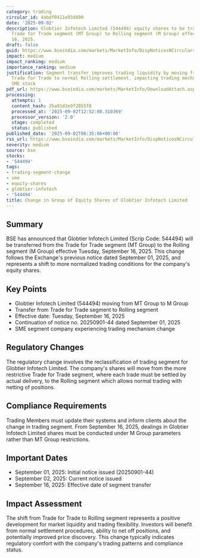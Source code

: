 ```yaml
---
category: trading
circular_id: 4abdf0411e93d890
date: '2025-09-02'
description: Globtier Infotech Limited (544494) equity shares to be transferred from
  Trade for Trade segment (MT Group) to Rolling segment (M Group) effective September
  16, 2025.
draft: false
guid: https://www.bseindia.com/markets/MarketInfo/DispNoticesNCirculars.aspx?Noticeid={36379566-4AFF-4004-9CE7-60E8127C29B0}&noticeno=20250902-5&dt=09/02/2025&icount=5&totcount=25&flag=0
impact: medium
impact_ranking: medium
importance_ranking: medium
justification: Segment transfer improves trading liquidity by moving from restricted
  Trade for Trade to normal Rolling settlement, impacting trading mechanisms for this
  SME stock
pdf_url: https://www.bseindia.com/markets/MarketInfo/DownloadAttach.aspx?id=20250902-5&attachedId=
processing:
  attempts: 1
  content_hash: 35a91d3e9f2055f8
  processed_at: '2025-09-02T12:52:08.310369'
  processor_version: '2.0'
  stage: completed
  status: published
published_date: '2025-09-02T06:35:06+00:00'
rss_url: https://www.bseindia.com/markets/MarketInfo/DispNoticesNCirculars.aspx?Noticeid={36379566-4AFF-4004-9CE7-60E8127C29B0}&noticeno=20250902-5&dt=09/02/2025&icount=5&totcount=25&flag=0
severity: medium
source: bse
stocks:
- '544494'
tags:
- trading-segment-change
- sme
- equity-shares
- globtier-infotech
- '544494'
title: Change in Group of Equity Shares of Globtier Infotech Limited
---
```


## Summary

BSE has announced that Globtier Infotech Limited (Scrip Code: 544494) will be transferred from the Trade for Trade segment (MT Group) to the Rolling segment (M Group) effective Tuesday, September 16, 2025. This change follows the Exchange's previous notice dated September 01, 2025, and represents a shift to more normalized trading conditions for the company's equity shares.

## Key Points

- Globtier Infotech Limited (544494) moving from MT Group to M Group
- Transfer from Trade for Trade segment to Rolling segment
- Effective date: Tuesday, September 16, 2025
- Continuation of notice no. 20250901-44 dated September 01, 2025
- SME segment company experiencing trading mechanism change

## Regulatory Changes

The regulatory change involves the reclassification of trading segment for Globtier Infotech Limited. The company's shares will move from the more restrictive Trade for Trade segment, where each trade must be settled by actual delivery, to the Rolling segment which allows normal trading with netting of positions.

## Compliance Requirements

Trading Members must update their systems and inform clients about the change in trading segment. From September 16, 2025, dealings in Globtier Infotech Limited shares must be conducted under M Group parameters rather than MT Group restrictions.

## Important Dates

- September 01, 2025: Initial notice issued (20250901-44)
- September 02, 2025: Current notice issued
- September 16, 2025: Effective date of segment transfer

## Impact Assessment

The shift from Trade for Trade to Rolling segment represents a positive development for market liquidity and trading flexibility. Investors will benefit from normal settlement procedures, ability to net off positions, and potentially improved price discovery. This change typically indicates regulatory comfort with the company's trading patterns and compliance status.